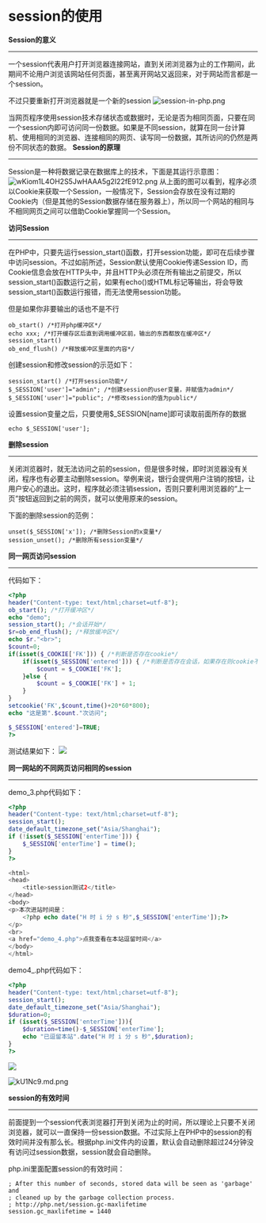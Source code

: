 # session的使用 #

<b>Session的意义</b>
- - -
一个session代表用户打开浏览器连接网站，直到关闭浏览器为止的工作期间，此期间不论用户浏览该网站任何页面，甚至离开网站又返回来，对于网站而言都是一个session。

不过只要重新打开浏览器就是一个新的session
![session-in-php.png](https://www.sitesbay.com/php/images/session-in-php.png)

当网页程序使用session技术存储状态或数据时，无论是否为相同页面，只要在同一个session内即可访问同一份数据。如果是不同session，就算在同一台计算机、使用相同的浏览器、连接相同的网页、读写同一份数据，其所访问的仍然是两份不同状态的数据。
<b>Session的原理</b>
- - -
Session是一种将数据记录在数据库上的技术，下面是其运行示意图：
![wKiom1L4OH2S5JwHAAA5g2I22fE912.png](http://s1.51cto.com/wyfs02/M02/12/12/wKiom1L4OH2S5JwHAAA5g2I22fE912.png)
从上面的图可以看到，程序必须以Cookie来获取一个Session，一般情况下，Session会存放在没有过期的
Cookie内（但是其他的Session数据存储在服务器上），所以同一个网站的相同与不相同网页之间可以借助Cookie掌握同一个Session。

<b>访问Session</b>
- - -
在PHP中，只要先运行session_start()函数，打开session功能，即可在后续步骤中访问session。不过如前所述，Session默认使用Cookie传递Session ID，而Cookie信息会放在HTTP头中，并且HTTP头必须在所有输出之前提交，所以session_start()函数运行之前，如果有echo()或HTML标记等输出，将会导致session_start()函数运行报错，而无法使用session功能。

但是如果你非要输出的话也不是不行
```
ob_start() /*打开php缓冲区*/
echo xxx; /*打开缓存区后直到调用缓冲区前，输出的东西都放在缓冲区*/
session_start()
ob_end_flush() /*释放缓冲区里面的内容*/
```
创建session和修改session的示范如下：
```
session_start() /*打开session功能*/
$_SESSION['user']="admin"; /*创建session的user变量，并赋值为admin*/
$_SESSION['user']="public"; /*修改session的值为public*/
```

设置session变量之后，只要使用$_SESSION[name]即可读取前面所存的数据
```
echo $_SESSION['user'];
```

<b>删除session</b>
- - -
关闭浏览器时，就无法访问之前的session，但是很多时候，即时浏览器没有关闭，程序也有必要主动删除session。举例来说，银行会提供用户注销的按钮，让用户安心的退出。这时，程序就必须注销session，否则只要利用浏览器的“上一页”按钮返回到之前的网页，就可以使用原来的session。

下面的删除session的范例：
```
unset($_SESSION['x']); /*删除Session的x变量*/
session_unset(); /*删除所有session变量*/
```

<b>同一网页访问session</b>
- - -
代码如下：
```php
<?php
header("Content-type: text/html;charset=utf-8");
ob_start(); /*打开缓冲区*/
echo "demo";
session_start(); /*会话开始*/
$r=ob_end_flush(); /*释放缓冲区*/
echo $r."<br>";
$count=0;
if(isset($_COOKIE['FK'])) { /*判断是否存在cookie*/
    if(isset($_SESSION['entered'])) { /*判断是否存在会话，如果存在则cookie不加1，否则cookie+1。若无cookie则设置一个cookie然后设置session*/
        $count = $_COOKIE['FK'];
    }else {
        $count = $_COOKIE['FK'] + 1;
    }
}
setcookie('FK',$count,time()+20*60*800);
echo "这是第".$count."次访问";

$_SESSION['entered']=TRUE;
?>
```

测试结果如下：
![](https://s2.ax1x.com/2019/02/09/kUQ5rt.png)

<b>同一网站的不同网页访问相同的session</b>
- - -
demo_3.php代码如下：
```php
<?php
header("Content-type: text/html;charset=utf-8");
session_start();
date_default_timezone_set("Asia/Shanghai");
if (!isset($_SESSION['enterTime'])) {
    $_SESSION['enterTime'] = time();
}
?>

<html>
<head>
    <title>session测试2</title>
</head>
<body>
<p>本次进站时间是：
    <?php echo date("H 时 i 分 s 秒",$_SESSION['enterTime']);?>
</p>
<br>
<a href="demo_4.php">点我查看在本站逗留时间</a>
</body>
</html>
```

demo4_.php代码如下：
```php
<?php
header("Content-type: text/html;charset=utf-8");
session_start();
date_default_timezone_set("Asia/Shanghai");
$duration=0;
if (isset($_SESSION['enterTime'])){
    $duration=time()-$_SESSION['enterTime'];
    echo "已逗留本站".date("H 时 i 分 s 秒",$duration);
}
?>
```

![](https://s2.ax1x.com/2019/02/09/kU1t1J.png)

![kU1Nc9.md.png](https://s2.ax1x.com/2019/02/09/kU1Nc9.md.png)

<b>session的有效时间</b>
- - -
前面提到一个session代表浏览器打开到关闭为止的时间，所以理论上只要不关闭浏览器，就可以一直保持一份session数据。不过实际上在PHP中的session的有效时间并没有那么长。根据php.ini文件内的设置，默认会自动删除超过24分钟没有访问过session数据，session就会自动删除。

php.ini里面配置session的有效时间：
```
; After this number of seconds, stored data will be seen as 'garbage' and
; cleaned up by the garbage collection process.
; http://php.net/session.gc-maxlifetime
session.gc_maxlifetime = 1440
```

